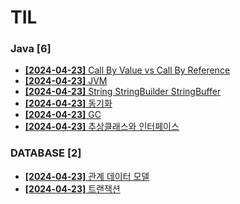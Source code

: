 # TIL
 
### Java [6]
- [**[2024-04-23]**  Call By Value vs Call By Reference](https://github.com/A-lass/TIL/blob/main/Java/Call_By_Value_vs_Call_By_Reference.md)
- [**[2024-04-23]**  JVM](https://github.com/A-lass/TIL/blob/main/Java/JVM.md)
- [**[2024-04-23]**  String StringBuilder StringBuffer](https://github.com/A-lass/TIL/blob/main/Java/String_StringBuilder_StringBuffer.md)
- [**[2024-04-23]**  동기화](https://github.com/A-lass/TIL/blob/main/Java/동기화.md)
- [**[2024-04-23]**  GC](https://github.com/A-lass/TIL/blob/main/Java/GC.md)
- [**[2024-04-23]**  추상클래스와 인터페이스](https://github.com/A-lass/TIL/blob/main/Java/추상클래스와_인터페이스.md)
### DATABASE [2]
- [**[2024-04-23]**  관계 데이터 모델](https://github.com/A-lass/TIL/blob/main/DATABASE/관계_데이터_모델.md)
- [**[2024-04-23]**  트랜잭션](https://github.com/A-lass/TIL/blob/main/DATABASE/트랜잭션.md)
